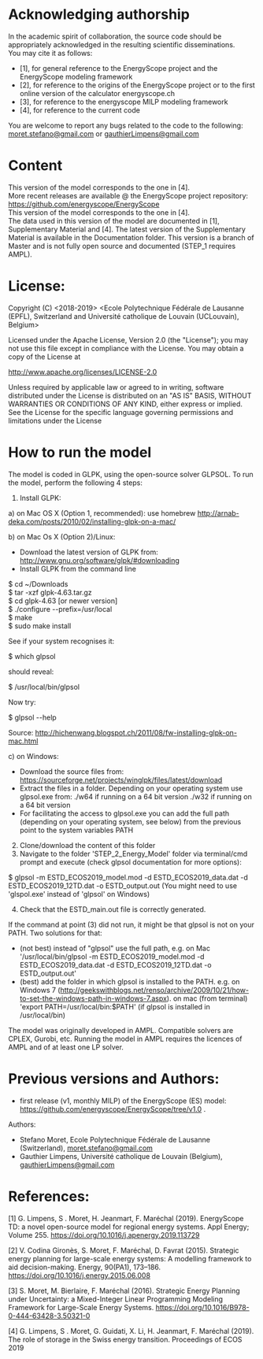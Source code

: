 # Acknowledging authorship #
In the academic spirit of collaboration, the source code should be appropriately acknowledged in the resulting scientific disseminations.  
You may cite it as follows: 
- [1], for general reference to the EnergyScope project and the EnergyScope modeling framework  	
- [2], for reference to the origins of the EnergyScope project or to the first online version of the calculator energyscope.ch 	
- [3], for reference to the energyscope MILP modeling framework 	
- [4], for reference to the current code 	

You are welcome to report any bugs related to the code to the following:    
 moret.stefano@gmail.com or gauthierLimpens@gmail.com  
 
# Content #
This version of the model corresponds to the one in [4].  
More recent releases are available @ the EnergyScope project repository: https://github.com/energyscope/EnergyScope   
This version of the model corresponds to the one in [4].  
The data used in this version of the model are documented in [1], Supplementary Material and [4]. 
The latest version of the Supplementary Material is available in the Documentation folder.
This version is a branch of Master and is not fully open source and documented (STEP_1 requires AMPL).

# License:  # 
Copyright (C) <2018-2019> <Ecole Polytechnique Fédérale de Lausanne (EPFL), Switzerland and Université catholique de Louvain (UCLouvain), Belgium>

Licensed under the Apache License, Version 2.0 (the "License"); you may not use this file except in compliance with the License. You may obtain a copy of the License at

http://www.apache.org/licenses/LICENSE-2.0

Unless required by applicable law or agreed to in writing, software distributed under the License is distributed on an "AS IS" BASIS, WITHOUT WARRANTIES OR CONDITIONS OF ANY KIND, either express or implied. See the License for the specific language governing permissions and limitations under the License

# How to run the model #
The model is coded in GLPK, using the open-source solver GLPSOL. To run the model, perform the following 4 steps:

1. Install GLPK:

a) on Mac OS X (Option 1, recommended): use homebrew
http://arnab-deka.com/posts/2010/02/installing-glpk-on-a-mac/

b) on Mac Os X (Option 2)/Linux:
- Download the latest version of GLPK from: http://www.gnu.org/software/glpk/#downloading
- Install GLPK from the command line

$ cd ~/Downloads  
$ tar -xzf glpk-4.63.tar.gz  
$ cd  glpk-4.63 [or newer version]  
$ ./configure --prefix=/usr/local  
$ make  
$ sudo make install  

See if your system recognises it:

$ which glpsol

should reveal:

$ /usr/local/bin/glpsol

Now try:

$ glpsol --help

Source: http://hichenwang.blogspot.ch/2011/08/fw-installing-glpk-on-mac.html

c) on Windows:

- Download the source files from: https://sourceforge.net/projects/winglpk/files/latest/download
- Extract the files in a folder. Depending on your operating system use glpsol.exe from:
./w64 if running on a 64 bit version
./w32 if running on a 64 bit version
- For facilitating the access to glpsol.exe you can add the full path (depending on your operating system, see below) from the previous point to the system variables PATH

2. Clone/download the content of this folder
3. Navigate to the folder 'STEP_2_Energy_Model' folder via terminal/cmd prompt and execute (check glpsol documentation for more options):

$ glpsol -m ESTD_ECOS2019_model.mod -d ESTD_ECOS2019_data.dat -d ESTD_ECOS2019_12TD.dat -o ESTD_output.out
(You might need to use 'glspol.exe' instead of 'glpsol' on Windows)

4. Check that the ESTD_main.out file is correctly generated.

If the command at point (3) did not run, it might be that glpsol is not on your PATH. Two solutions for that:
- (not best) instead of "glpsol" use the full path, e.g. on Mac '/usr/local/bin/glpsol  -m ESTD_ECOS2019_model.mod -d ESTD_ECOS2019_data.dat -d ESTD_ECOS2019_12TD.dat -o ESTD_output.out'
- (best) add the folder in which glpsol is installed to the PATH. e.g. on Windows 7 (http://geekswithblogs.net/renso/archive/2009/10/21/how-to-set-the-windows-path-in-windows-7.aspx). on mac (from terminal) 'export PATH=/usr/local/bin:$PATH' (if glpsol is installed in /usr/local/bin)

The model was originally developed in AMPL. Compatible solvers are CPLEX, Gurobi, etc. Running the model in AMPL requires the licences of AMPL and of at least one LP solver.  

# Previous versions and Authors: #  
- first release (v1, monthly MILP) of the EnergyScope (ES) model: https://github.com/energyscope/EnergyScope/tree/v1.0 .	

Authors: 
- Stefano Moret, Ecole Polytechnique Fédérale de Lausanne (Switzerland), <moret.stefano@gmail.com> 
- Gauthier Limpens, Université catholique de Louvain (Belgium), <gauthierLimpens@gmail.com>  

# References:  #  
[1] G. Limpens, S . Moret, H. Jeanmart, F. Maréchal (2019). EnergyScope TD: a novel open-source model for regional energy systems. Appl Energy; Volume 255. https://doi.org/10.1016/j.apenergy.2019.113729
 	
[2] V. Codina Gironès, S. Moret, F. Maréchal, D. Favrat (2015). Strategic energy planning for large-scale energy systems: A modelling framework to aid decision-making. Energy, 90(PA1), 173–186. https://doi.org/10.1016/j.energy.2015.06.008 	
	
[3] S. Moret, M. Bierlaire, F. Maréchal (2016). Strategic Energy Planning under Uncertainty: a Mixed-Integer Linear Programming Modeling Framework for Large-Scale Energy Systems. https://doi.org/10.1016/B978-0-444-63428-3.50321-0 	
	
[4] G. Limpens, S . Moret, G. Guidati, X. Li, H. Jeanmart, F. Maréchal (2019). The role of storage in the Swiss energy transition. Proceedings of ECOS 2019